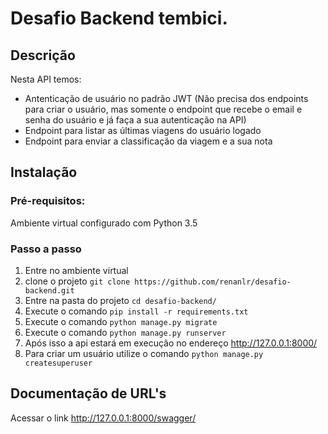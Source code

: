 # Desafio Backend tembici.

## Descrição
Nesta API temos:
- Antenticação de usuário no padrão JWT (Não precisa dos endpoints para criar o usuário, mas somente o endpoint que recebe o email e senha do usuário e já faça a sua autenticação na API)
- Endpoint para listar as últimas viagens do usuário logado
- Endpoint para enviar a classificação da viagem e a sua nota

## Instalação
### Pré-requisitos:
 Ambiente virtual configurado com Python 3.5

### Passo a passo
1) Entre no ambiente virtual
2) clone o projeto `git clone https://github.com/renanlr/desafio-backend.git`
3) Entre na pasta do projeto `cd desafio-backend/`
4) Execute o comando `pip install -r requirements.txt`
5) Execute o comando `python manage.py migrate` 
6) Execute o comando `python manage.py runserver`
7) Após isso a api estará em execução no endereço http://127.0.0.1:8000/
8) Para criar um usuário utilize o comando `python manage.py createsuperuser`

## Documentação de URL's
Acessar o link http://127.0.0.1:8000/swagger/
